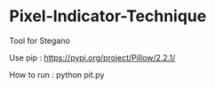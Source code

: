 # Pixel-Indicator-Technique
Tool for Stegano

Use pip : https://pypi.org/project/Pillow/2.2.1/

How to run : python pit.py <your image>
